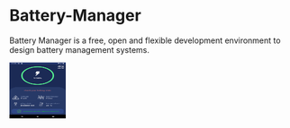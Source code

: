 # Battery-Manager
Battery Manager is a free, open and flexible development environment to design battery management systems.


<img src="https://github.com/sajjad-pmf/Battery-Manager/blob/master/image.png?raw=true" width="100" height="100">

